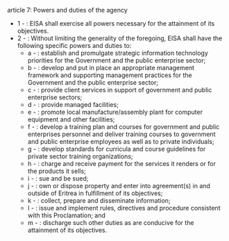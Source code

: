 article 7: Powers and duties of the agency

<ul>
			<li>1 - : EISA shall exercise all powers necessary for the attainment of its objectives.<ul>
			</ul></li>			<li>2 - : Without limiting the generality of the foregoing, EISA shall have the following specific powers and duties to:<ul>
						<li>a - : establish and promulgate strategic information technology priorities for the Government and the public enterprise sector;<ul>
						</ul></li>						<li>b - : develop and put in place an appropriate management framework and supporting management practices for the Government and the public enterprise sector;<ul>
						</ul></li>						<li>c - : provide client services in support of government and public enterprise sectors;<ul>
						</ul></li>						<li>d - : provide managed facilities;<ul>
						</ul></li>						<li>e - : promote local manufacture&#x2F;assembly plant for computer equipment and other facilities;<ul>
						</ul></li>						<li>f - : develop a training plan and courses for government and public enterprises personnel and deliver training courses to government and public enterprise employees as well as to private individuals;<ul>
						</ul></li>						<li>g - : develop standards for curricula and course guidelines for private sector training organizations;<ul>
						</ul></li>						<li>h - : charge and receive payment for the services it renders or for the products it sells;<ul>
						</ul></li>						<li>i - : sue and be sued;<ul>
						</ul></li>						<li>j - : own or dispose property and enter into agreement(s) in and outside of Eritrea in fulfillment of its objectives;<ul>
						</ul></li>						<li>k - : collect, prepare and disseminate information;<ul>
						</ul></li>						<li>l - : issue and implement rules, directives and procedure consistent with this Proclamation; and<ul>
						</ul></li>						<li>m - : discharge such other duties as are conducive for the attainment of its objectives. <ul>
						</ul></li>			</ul></li></ul>